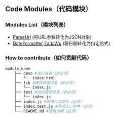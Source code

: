 ## Code Modules（代码模块）

### Modules List（模块列表）
- [ParseUrl](./lib/parseUrl) (将URL参数转化为JSON对象)
- [DateFormatter](./lib/dateFormatter) [ZadaWu](https://github.com/ZadaWu) (将日期转化为指定格式)

### How to contribute（如何贡献代码）

```bash
module_name
    ├── demo #演示目录（非必须）
    │   └── index.html
    ├── lib #模块资源目录（非必须）
    │   └── index.js
    ├── test #测试资源目录（非必须）
    │   └── index.js
    ├── index.js #资源入口文件（必须）
    ├── index.test.js #测试入口文件（必须）
    └── README.md #使用说明（必须）
```